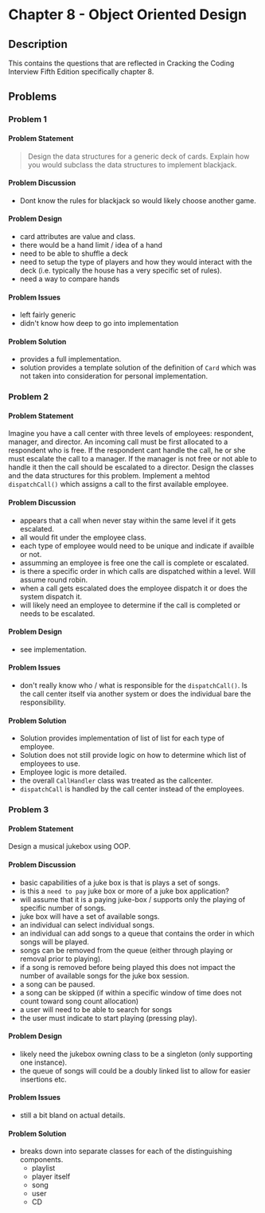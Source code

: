 # Chapter 8 - Object Oriented Design
## Description
This contains the questions that are reflected in Cracking the Coding Interview Fifth Edition specifically chapter 8.

## Problems
### Problem 1
#### Problem Statement
> Design the data structures for a generic deck of cards.  Explain how you would subclass the data structures to implement blackjack.

#### Problem Discussion
- Dont know the rules for blackjack so would likely choose another game.

#### Problem Design
- card attributes are value and class.
- there would be a hand limit / idea of a hand
- need to be able to shuffle a deck
- need to setup the type of players and how they would interact with the deck (i.e. typically the house has a very specific set of rules).
- need a way to compare hands

#### Problem Issues
- left fairly generic
- didn't know how deep to go into implementation

#### Problem Solution
- provides a full implementation.
- solution provides a template solution of the definition of `Card` which was not taken into consideration for personal implementation.

### Problem 2
#### Problem Statement
>
Imagine you have a call center with three levels of employees: respondent, manager, and director.  An incoming call must be first allocated to a respondent who is free.  If the respondent cant handle the call, he or she must escalate the call to a manager.  If the manager is not free or not able to handle it then the call should be escalated to a director.  Design the classes and the data structures for this problem.  Implement a mehtod `dispatchCall()` which assigns a call to the first available employee.

#### Problem Discussion
- appears that a call when never stay within the same level if it gets escalated.
- all would fit under the employee class.
- each type of employee would need to be unique and indicate if availble or not.
- assumming an employee is free one the call is complete or escalated.
- is there a specific order in which calls are dispatched within a level.  Will assume round robin.
- when a call gets escalated does the employee dispatch it or does the system dispatch it.
- will likely need an employee to determine if the call is completed or needs to be escalated.

#### Problem Design
- see implementation.

#### Problem Issues
- don't really know who / what is responsible for the `dispatchCall()`.  Is the call center itself via another system or does the individual bare the responsibility.

#### Problem Solution
- Solution provides implementation of list of list for each type of employee.
- Solution does not still provide logic on how to determine which list of employees to use.
- Employee logic is more detailed.
- the overall `CallHandler` class was treated as the callcenter.
- `dispatchCall` is handled by the call center instead of the employees.

### Problem 3
#### Problem Statement
>
Design a musical jukebox using OOP.

#### Problem Discussion
- basic capabilities of a juke box is that is plays a set of songs.
- is this a `need to pay` juke box or more of a juke box application?
- will assume that it is a paying juke-box / supports only the playing of specific number of songs.
- juke box will have a set of available songs.
- an individual can select individual songs.
- an individual can add songs to a queue that contains the order in which songs will be played.
- songs can be removed from the queue (either through playing or removal prior to playing).
- if a song is removed before being played this does not impact the number of available songs for the juke box session.
- a song can be paused.
- a song can be skipped (if within a specific window of time does not count toward song count allocation)
- a user will need to be able to search for songs
- the user must indicate to start playing (pressing play).

#### Problem Design
- likely need the jukebox owning class to be a singleton (only supporting one instance).
- the queue of songs will could be a doubly linked list to allow for easier insertions etc.

#### Problem Issues
- still a bit bland on actual details.

#### Problem Solution
- breaks down into separate classes for each of the distinguishing components.
  - playlist
  - player itself
  - song
  - user
  - CD